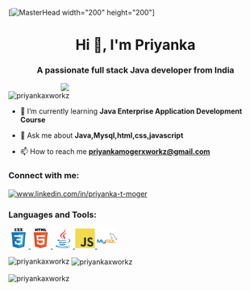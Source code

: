
[![MasterHead](https://firebasestorage.googleapis.com/v0/b/flexi-coding.appspot.com/o/dempgi7-520f8d5f-63d4-4453-8822-dbc149ae27f8.gif?alt=media&token=91c0c7b2-93c3-4029-b011-1a8703c5730d) width="200" height="200"]

<h1 align="center">Hi 👋, I'm Priyanka</h1>
<h3 align="center">A passionate full stack Java developer from India</h3>

<img align="right" width="400" src="https://encrypted-tbn0.gstatic.com/images?q=tbn:ANd9GcSwhCx7SjTwNw-pSyGO7Cs8mQ08tszWmHocZ7PSio67qA&s">


<p align="left"> <img src="https://komarev.com/ghpvc/?username=priyankaxworkz&label=Profile%20views&color=0e75b6&style=flat" alt="priyankaxworkz" /> </p>

- 🌱 I’m currently learning **Java Enterprise Application Development Course**

- 💬 Ask me about **Java,Mysql,html,css,javascript**

- 📫 How to reach me **priyankamogerxworkz@gmail.com**

<h3 align="left">Connect with me:</h3>
<p align="left">
<a href="https://linkedin.com/in/www.linkedin.com/in/priyanka-t-moger" target="blank"><img align="center" src="https://raw.githubusercontent.com/rahuldkjain/github-profile-readme-generator/master/src/images/icons/Social/linked-in-alt.svg" alt="www.linkedin.com/in/priyanka-t-moger" height="30" width="40" /></a>
</p>

<h3 align="left">Languages and Tools:</h3>
<p align="left"> <a href="https://www.w3schools.com/css/" target="_blank" rel="noreferrer"> <img src="https://raw.githubusercontent.com/devicons/devicon/master/icons/css3/css3-original-wordmark.svg" alt="css3" width="40" height="40"/> </a> <a href="https://www.w3.org/html/" target="_blank" rel="noreferrer"> <img src="https://raw.githubusercontent.com/devicons/devicon/master/icons/html5/html5-original-wordmark.svg" alt="html5" width="40" height="40"/> </a> <a href="https://www.java.com" target="_blank" rel="noreferrer"> <img src="https://raw.githubusercontent.com/devicons/devicon/master/icons/java/java-original.svg" alt="java" width="40" height="40"/> </a> <a href="https://developer.mozilla.org/en-US/docs/Web/JavaScript" target="_blank" rel="noreferrer"> <img src="https://raw.githubusercontent.com/devicons/devicon/master/icons/javascript/javascript-original.svg" alt="javascript" width="40" height="40"/> </a> <a href="https://www.mysql.com/" target="_blank" rel="noreferrer"> <img src="https://raw.githubusercontent.com/devicons/devicon/master/icons/mysql/mysql-original-wordmark.svg" alt="mysql" width="40" height="40"/> </a> </p>

<p><img align="left" src="https://github-readme-stats.vercel.app/api/top-langs?username=priyankaxworkz&show_icons=true&locale=en&layout=compact" alt="priyankaxworkz" /></p>

<p>&nbsp;<img align="center" src="https://github-readme-stats.vercel.app/api?username=priyankaxworkz&show_icons=true&locale=en" alt="priyankaxworkz" /></p>

<p><img align="center" src="https://github-readme-streak-stats.herokuapp.com/?user=priyankaxworkz&" alt="priyankaxworkz" /></p>
